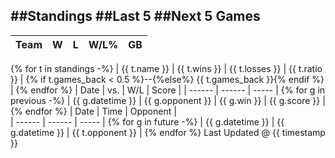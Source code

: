 ##Standings
##Last 5
##Next 5 Games
------------

| Team | W | L | W/L% | GB |
| ------ | ------ | ----- | ----- | ----- |
{% for t in standings -%}
| {{ t.name }} | {{ t.wins }} | {{ t.losses }} | {{ t.ratio }} | {% if t.games_back < 0.5 %}--{%else%} {{ t.games_back }}{% endif %} |
{% endfor %}
| Date | vs. | W/L | Score |
| ------ | ------ | ----- | 
{% for g in previous -%}
| {{ g.datetime }} | {{ g.opponent }} | {{ g.win }} | {{ g.score }} |
{% endfor %}
| Date | Time | Opponent |    
| ------ | ------ | ----- | 
{% for g in future -%}
| {{ g.datetime }} | {{ g.datetime }} | {{ t.opponent }} |
{% endfor %}
Last Updated @ {{ timestamp }}
